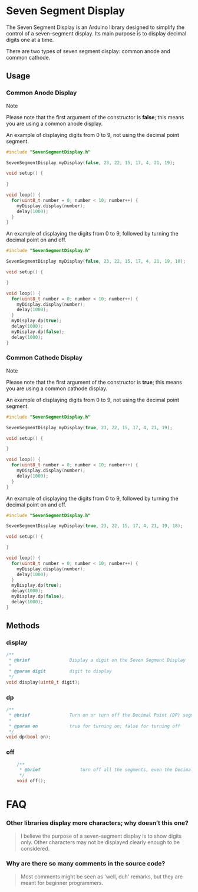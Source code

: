# Seven Segment Display

The Seven Segment Display is an Arduino library designed to simplify the control of a seven-segment display. Its main purpose is to display decimal digits one at a time.

There are two types of seven segment display: common anode and common cathode.

## Usage

### Common Anode Display

> [!NOTE]
> Please note that the first argument of the constructor is __false__; this means you are using a common anode display.

An example of displaying digits from 0 to 9, not using the decimal point segment.
```c++
#include "SevenSegmentDisplay.h"

SevenSegmentDisplay myDisplay(false, 23, 22, 15, 17, 4, 21, 19);

void setup() {
 
}

void loop() {
  for(uint8_t number = 0; number < 10; number++) {
    myDisplay.display(number);
    delay(1000);
  }
}
```

An example of displaying the digits from 0 to 9, followed by turning the decimal point on and off.
```c++
#include "SevenSegmentDisplay.h"

SevenSegmentDisplay myDisplay(false, 23, 22, 15, 17, 4, 21, 19, 18);

void setup() {

}

void loop() {
  for(uint8_t number = 0; number < 10; number++) {
    myDisplay.display(number);
    delay(1000);
  }
  myDisplay.dp(true);
  delay(1000);
  myDisplay.dp(false);
  delay(1000);
}
```

### Common Cathode Display

> [!NOTE]
> Please note that the first argument of the constructor is __true__; this means you are using a common cathode display.

An example of displaying digits from 0 to 9, not using the decimal point segment.
```c++
#include "SevenSegmentDisplay.h"

SevenSegmentDisplay myDisplay(true, 23, 22, 15, 17, 4, 21, 19);

void setup() {

}

void loop() {
  for(uint8_t number = 0; number < 10; number++) {
    myDisplay.display(number);
    delay(1000);
  }
}
```

An example of displaying the digits from 0 to 9, followed by turning the decimal point on and off.
```c++
#include "SevenSegmentDisplay.h"

SevenSegmentDisplay myDisplay(true, 23, 22, 15, 17, 4, 21, 19, 18);

void setup() {

}

void loop() {
  for(uint8_t number = 0; number < 10; number++) {
    myDisplay.display(number);
    delay(1000);
  }
  myDisplay.dp(true);
  delay(1000);
  myDisplay.dp(false);
  delay(1000);
}
```

## Methods

### display

```c++
/**
 * @brief               Display a digit on the Seven Segment Display
 *
 * @param digit         digit to display
 */
void display(uint8_t digit);
```

### dp
```c++
/**
 * @brief               Turn on or turn off the Decimal Point (DP) segment
 *
 * @param on            true for turning on; false for turning off
 */
void dp(bool on);
```

### off
```c++
    /**
     * @brief               turn off all the segments, even the Decimal Point (DP) segment if set
     */
    void off();
```
# FAQ

### Other libraries display more characters; why doesn’t this one?
> I believe the purpose of a seven-segment display is to show digits only. Other characters may not be displayed clearly enough to be considered.

### Why are there so many comments in the source code?
> Most comments might be seen as 'well, duh' remarks, but they are meant for beginner programmers.
